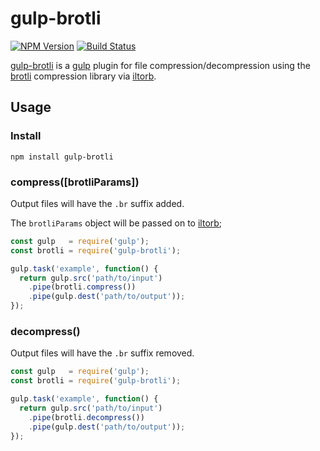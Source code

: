# gulp-brotli

[![NPM Version][npm-badge]][npm-url] [![Build Status][travis-badge]][travis-url]

[gulp-brotli](https://www.npmjs.com/package/gulp-brotli) is a [gulp](https://github.com/gulpjs/gulp) plugin for file compression/decompression using the [brotli](https://github.com/google/brotli) compression library via [iltorb](https://github.com/MayhemYDG/iltorb).

## Usage

### Install

```
npm install gulp-brotli
```

### compress([brotliParams])

Output files will have the `.br` suffix added.

The `brotliParams` object will be passed on to [iltorb](https://github.com/MayhemYDG/iltorb#brotliparams);

```javascript
const gulp   = require('gulp');
const brotli = require('gulp-brotli');

gulp.task('example', function() {
  return gulp.src('path/to/input')
    .pipe(brotli.compress())
    .pipe(gulp.dest('path/to/output'));
});
```

### decompress()

Output files will have the `.br` suffix removed.

```javascript
const gulp   = require('gulp');
const brotli = require('gulp-brotli');

gulp.task('example', function() {
  return gulp.src('path/to/input')
    .pipe(brotli.decompress())
    .pipe(gulp.dest('path/to/output'));
});
```

[npm-badge]: https://img.shields.io/npm/v/gulp-brotli.svg
[npm-url]: https://www.npmjs.com/package/gulp-brotli
[travis-badge]: https://img.shields.io/travis/MayhemYDG/gulp-brotli.svg
[travis-url]: https://travis-ci.org/MayhemYDG/gulp-brotli
